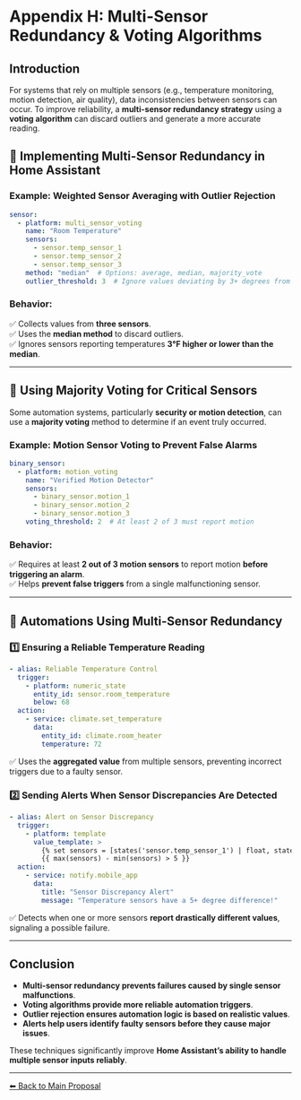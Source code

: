 # **Appendix H: Multi-Sensor Redundancy & Voting Algorithms**

## **Introduction**
For systems that rely on multiple sensors (e.g., temperature monitoring, motion detection, air quality), data inconsistencies between sensors can occur. To improve reliability, a **multi-sensor redundancy strategy** using a **voting algorithm** can discard outliers and generate a more accurate reading.

## **🔹 Implementing Multi-Sensor Redundancy in Home Assistant**

### **Example: Weighted Sensor Averaging with Outlier Rejection**
```yaml
sensor:
  - platform: multi_sensor_voting
    name: "Room Temperature"
    sensors:
      - sensor.temp_sensor_1
      - sensor.temp_sensor_2
      - sensor.temp_sensor_3
    method: "median"  # Options: average, median, majority_vote
    outlier_threshold: 3  # Ignore values deviating by 3+ degrees from the median
```

### **Behavior:**
✅ Collects values from **three sensors**.  
✅ Uses the **median method** to discard outliers.  
✅ Ignores sensors reporting temperatures **3°F higher or lower than the median**.  

---

## **🔹 Using Majority Voting for Critical Sensors**
Some automation systems, particularly **security or motion detection**, can use a **majority voting** method to determine if an event truly occurred.

### **Example: Motion Sensor Voting to Prevent False Alarms**
```yaml
binary_sensor:
  - platform: motion_voting
    name: "Verified Motion Detector"
    sensors:
      - binary_sensor.motion_1
      - binary_sensor.motion_2
      - binary_sensor.motion_3
    voting_threshold: 2  # At least 2 of 3 must report motion
```

### **Behavior:**
✅ Requires at least **2 out of 3 motion sensors** to report motion **before triggering an alarm**.   
✅ Helps **prevent false triggers** from a single malfunctioning sensor.  

---

## **🔹 Automations Using Multi-Sensor Redundancy**

### **1️⃣ Ensuring a Reliable Temperature Reading**
```yaml
- alias: Reliable Temperature Control
  trigger:
    - platform: numeric_state
      entity_id: sensor.room_temperature
      below: 68
  action:
    - service: climate.set_temperature
      data:
        entity_id: climate.room_heater
        temperature: 72
```
✅ Uses the **aggregated value** from multiple sensors, preventing incorrect triggers due to a faulty sensor.

### **2️⃣ Sending Alerts When Sensor Discrepancies Are Detected**
```yaml
- alias: Alert on Sensor Discrepancy
  trigger:
    - platform: template
      value_template: >
        {% set sensors = [states('sensor.temp_sensor_1') | float, states('sensor.temp_sensor_2') | float, states('sensor.temp_sensor_3') | float] %}
        {{ max(sensors) - min(sensors) > 5 }}
  action:
    - service: notify.mobile_app
      data:
        title: "Sensor Discrepancy Alert"
        message: "Temperature sensors have a 5+ degree difference!"
```
✅ Detects when one or more sensors **report drastically different values**, signaling a possible failure.

---

## **Conclusion**
- **Multi-sensor redundancy prevents failures caused by single sensor malfunctions**.  
- **Voting algorithms provide more reliable automation triggers**.  
- **Outlier rejection ensures automation logic is based on realistic values**.  
- **Alerts help users identify faulty sensors before they cause major issues**.  

These techniques significantly improve **Home Assistant’s ability to handle multiple sensor inputs reliably**.

---

[⬅ Back to Main Proposal](README.md)
